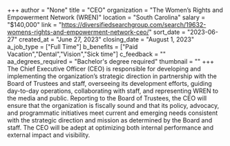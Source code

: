 +++
author = "None"
title = "CEO"
organization = "The Women’s Rights and Empowerment Network (WREN)"
location = "South Carolina"
salary = "$140,000"
link = "https://diversifiedsearchgroup.com/search/19632-womens-rights-and-empowerment-network-ceo/"
sort_date = "2023-06-27"
created_at = "June 27, 2023"
closing_date = "August 1, 2023"
a_job_type = ["Full Time"]
b_benefits = ["Paid Vacation","Dental","Vision","Sick time"]
c_feedback = ""
aa_degrees_required = "Bachelor's degree required"
thumbnail = ""
+++
The Chief Executive Officer (CEO) is responsible for developing and implementing the organization’s strategic direction in partnership with the Board of Trustees and staff, overseeing its development efforts, guiding day-to-day operations, collaborating with staff, and representing WREN to the media and public. Reporting to the Board of Trustees, the CEO will ensure that the organization is fiscally sound and that its policy, advocacy, and programmatic initiatives meet current and emerging needs consistent with the strategic direction and mission as determined by the Board and staff. The CEO will be adept at optimizing both internal performance and external impact and visibility.  

